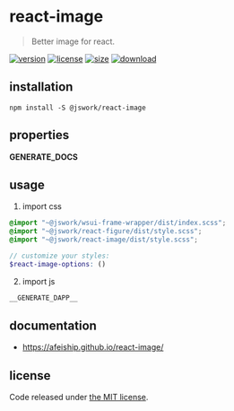 # react-image
> Better image for react.

[![version][version-image]][version-url]
[![license][license-image]][license-url]
[![size][size-image]][size-url]
[![download][download-image]][download-url]

## installation
```shell
npm install -S @jswork/react-image
```

## properties
__GENERATE_DOCS__

## usage
1. import css
  ```scss
  @import "~@jswork/wsui-frame-wrapper/dist/index.scss";
  @import "~@jswork/react-figure/dist/style.scss";
  @import "~@jswork/react-image/dist/style.scss";

  // customize your styles:
  $react-image-options: ()
  ```
2. import js
  ```js
__GENERATE_DAPP__
  ```

## documentation
- https://afeiship.github.io/react-image/


## license
Code released under [the MIT license](https://github.com/afeiship/react-image/blob/master/LICENSE.txt).

[version-image]: https://img.shields.io/npm/v/@jswork/react-image
[version-url]: https://npmjs.org/package/@jswork/react-image

[license-image]: https://img.shields.io/npm/l/@jswork/react-image
[license-url]: https://github.com/afeiship/react-image/blob/master/LICENSE.txt

[size-image]: https://img.shields.io/bundlephobia/minzip/@jswork/react-image
[size-url]: https://github.com/afeiship/react-image/blob/master/dist/react-image.min.js

[download-image]: https://img.shields.io/npm/dm/@jswork/react-image
[download-url]: https://www.npmjs.com/package/@jswork/react-image
